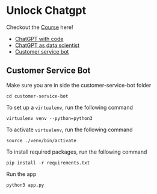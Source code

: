 # Unlock Chatgpt

Checkout the [Course](https://www.udemy.com/course/unlock-chatgpt-mastering-prompt-engineering-api/) here!

- [ChatGPT with code](./chatgpt-with-code)
- [ChatGPT as data scientist](./chatgpt-as-data-scientist)
- [Customer service bot](./customer-service-bot)

## Customer Service Bot

Make sure you are in side the customer-service-bot folder

```
cd customer-service-bot
```

To set up a `virtualenv`, run the following command

```
virtualenv venv --python=python3
```

To activate `virtualenv`, run the following command

```
source ./venv/bin/activate
```

To install required packages, run the following command

```
pip install -r requirements.txt
```

Run the app

```
python3 app.py
```


